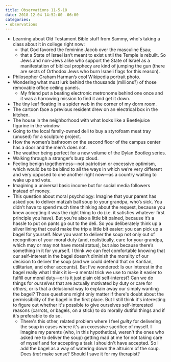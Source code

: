 ```yaml
---
title: Observations 11-5-18
date: 2018-12-04 14:52:00 -06:00
categories:
- observations
---
```


- Learning about Old Testament Bible stuff from Sammy, who's taking a class about it in college right now:
	- that God favored the feminine Jacob over the masculine Esau;
	- that a State of Israel isn’t meant to exist until the Temple is rebuilt. So Jews and non-Jews alike who support the State of Israel as a manifestation of biblical prophecy are kind of jumping the gun (there are sects of Orthodox Jews who burn Israeli flags for this reason).
- Philosopher Graham Harman’s cool Wikipedia portrait photo.
- Wondering what must lurk behind the thousands (millions?) of those removable office ceiling panels.
	- My friend put a beating electronic metronome behind one once and it was a harrowing mission to find it and get it down.
- The tiny leaf floating in a spider web in the corner of my dorm room.
- The cartoon face a previous resident drew on an electrical box in the kitchen.
- The house in the neighborhood with what looks like a Beetlejuice figurine in the window.
- Going to the local family-owned deli to buy a styrofoam meat tray (unused) for a sculpture project.
- How the women’s bathroom on the second floor of the campus center has a door and the men’s does not.
- The weather being perfect for a new volume of the Dylan Bootleg series.
- Walking through a stranger’s burp cloud.
- Feeling benign togetherness—not patriotism or excessive optimism, which would be to be blind to all the ways in which we’re very different and very opposed to one another right now—as a country waiting to wake up and vote.
- Imagining a universal basic income but for social media followers instead of money.
- This question about moral psychology: Imagine that your parent has asked you to deliver matzah ball soup to your grandpa, who’s sick. You didn’t have to spend much time thinking about the request, because you knew accepting it was the right thing to do (i.e. it satisfies whatever first principle you have). But you’re also a little bit pained, because it’s a hassle to put on pants go out to the deli. So you deliberately think up a silver lining that could make the trip a little bit easier: you can pick up a bagel for yourself. Now you want to deliver the soup not only out of recognition of your moral duty (and, realistically, care for your grandpa, which may or may not have moral status), but also because there’s something in it for yourself. I think we can feel comfortable knowing that our self-interest in the bagel doesn't diminish the morality of our decision to deliver the soup (and we could defend that on Kantian, utilitarian, and other accounts). But I’ve wondered: Is our interest in the bagel really what I think it is—a mental trick we use to make it easier to fulfill our moral duty—or is it just plain old self-interest? Can we do things for *ourselves* that are actually motivated by duty or care for *others*, or is that a delusional way to explain away our simply wanting the bagel? Those questions might only matter if there's doubt about the permissibility of the bagel in the first place. But I still think it's interesting to figure out whether it's possible to give ourselves self-interested reasons (carrots, or bagels, on a stick) to do morally dutiful things and if it's preferable to do so.
	- There's this other, related problem where I feel *guilty* for delivering the soup in cases where it's an excessive sacrifice of myself. I imagine my parents (who, in this hypothetical, weren't the ones who asked me to deliver the soup) getting mad at me for not taking care of myself and for accepting a task I shouldn't have accepted. So I add the bagel as a way of watering down the altruism of the soup. Does *that* make sense? Should I save it for my therapist?